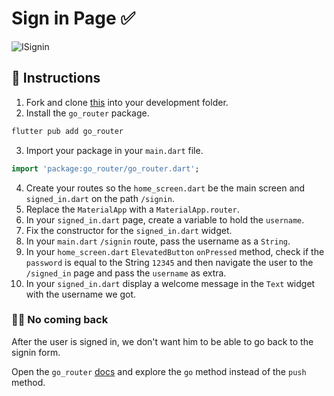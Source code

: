 # Sign in Page ✅

![ISignin](https://user-images.githubusercontent.com/84308096/167295565-f7333b32-fe1e-40d2-a647-69a54f12bb63.gif)

## 🍋 Instructions

1. Fork and clone [this](https://github.com/JoinCODED/Task-Flutter-Navigation-Signin) into your development folder.
2. Install the `go_router` package.

```dart
flutter pub add go_router
```

3. Import your package in your `main.dart` file.

```dart
import 'package:go_router/go_router.dart';
```

4. Create your routes so the `home_screen.dart` be the main screen and `signed_in.dart` on the path `/signin`.
5. Replace the `MaterialApp` with a `MaterialApp.router`.
6. In your `signed_in.dart` page, create a variable to hold the `username`.
7. Fix the constructor for the `signed_in.dart` widget.
8. In your `main.dart` `/signin` route, pass the username as a `String`.
9. In your `home_screen.dart` `ElevatedButton` `onPressed` method, check if the `password` is equal to the String `12345` and then navigate the user to the `/signed_in` page and pass the `username` as extra.
10. In your `signed_in.dart` display a welcome message in the `Text` widget with the username we got.

### 🤼‍♂️ No coming back

After the user is signed in, we don't want him to be able to go back to the signin form.

Open the `go_router` [docs](https://gorouter.dev/navigation) and explore the `go` method instead of the `push` method.
